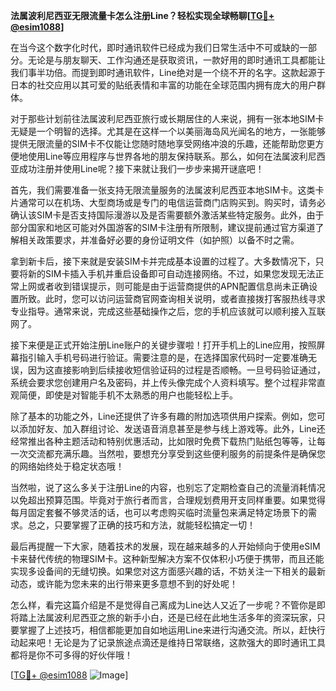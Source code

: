 **法属波利尼西亚无限流量卡怎么注册Line？轻松实现全球畅聊[[TG💪+ @esim1088](https://t.me/s/esim1088)]**

在当今这个数字化时代，即时通讯软件已经成为我们日常生活中不可或缺的一部分。无论是与朋友聊天、工作沟通还是获取资讯，一款好用的即时通讯工具都能让我们事半功倍。而提到即时通讯软件，Line绝对是一个绕不开的名字。这款起源于日本的社交应用以其可爱的贴纸表情和丰富的功能在全球范围内拥有庞大的用户群体。

对于那些计划前往法属波利尼西亚旅行或长期居住的人来说，拥有一张本地SIM卡无疑是一个明智的选择。尤其是在这样一个以美丽海岛风光闻名的地方，一张能够提供无限流量的SIM卡不仅能让您随时随地享受网络冲浪的乐趣，还能帮助您更方便地使用Line等应用程序与世界各地的朋友保持联系。那么，如何在法属波利尼西亚成功注册并使用Line呢？接下来就让我们一步步来揭开谜底吧！

首先，我们需要准备一张支持无限流量服务的法属波利尼西亚本地SIM卡。这类卡片通常可以在机场、大型商场或是专门的电信运营商门店购买到。购买时，请务必确认该SIM卡是否支持国际漫游以及是否需要额外激活某些特定服务。此外，由于部分国家和地区可能对外国游客的SIM卡注册有所限制，建议提前通过官方渠道了解相关政策要求，并准备好必要的身份证明文件（如护照）以备不时之需。

拿到新卡后，接下来就是安装SIM卡并完成基本设置的过程了。大多数情况下，只要将新的SIM卡插入手机并重启设备即可自动连接网络。不过，如果您发现无法正常上网或者收到错误提示，则可能是由于运营商提供的APN配置信息尚未正确设置所致。此时，您可以访问运营商官网查询相关说明，或者直接拨打客服热线寻求专业指导。通常来说，完成这些基础操作之后，您的手机应该就可以顺利接入互联网了。

接下来便是正式开始注册Line账户的关键步骤啦！打开手机上的Line应用，按照屏幕指引输入手机号码进行验证。需要注意的是，在选择国家代码时一定要准确无误，因为这直接影响到后续接收短信验证码的过程是否顺畅。一旦号码验证通过，系统会要求您创建用户名及密码，并上传头像完成个人资料填写。整个过程非常直观简便，即使是对智能手机不太熟悉的用户也能轻松上手。

除了基本的功能之外，Line还提供了许多有趣的附加选项供用户探索。例如，您可以添加好友、加入群组讨论、发送语音消息甚至是参与线上游戏等。此外，Line还经常推出各种主题活动和特别优惠活动，比如限时免费下载热门贴纸包等等，让每一次交流都充满乐趣。当然啦，要想充分享受到这些便利服务的前提条件是确保您的网络始终处于稳定状态哦！

当然啦，说了这么多关于注册Line的内容，也别忘了定期检查自己的流量消耗情况以免超出预算范围。毕竟对于旅行者而言，合理规划费用开支同样重要。如果觉得每月固定套餐不够灵活的话，也可以考虑购买临时流量包来满足特定场景下的需求。总之，只要掌握了正确的技巧和方法，就能轻松搞定一切！

最后再提醒一下大家，随着技术的发展，现在越来越多的人开始倾向于使用eSIM卡来替代传统的物理SIM卡。这种新型解决方案不仅体积小巧便于携带，而且还能实现多设备间的无缝切换。如果您对这方面感兴趣的话，不妨关注一下相关的最新动态，或许能为您未来的出行带来更多意想不到的好处呢！

怎么样，看完这篇介绍是不是觉得自己离成为Line达人又近了一步呢？不管你是即将踏上法属波利尼西亚之旅的新手小白，还是已经在此地生活多年的资深玩家，只要掌握了上述技巧，相信都能更加自如地运用Line来进行沟通交流。所以，赶快行动起来吧！无论是为了记录旅途点滴还是维持日常联络，这款强大的即时通讯工具都将是你不可多得的好伙伴哦！

[[TG💪+ @esim1088](https://t.me/s/esim1088) ![Image](https://i.postimg.cc/4NQfJmqS/Snipaste-2025-05-13-00-14-12.png)]